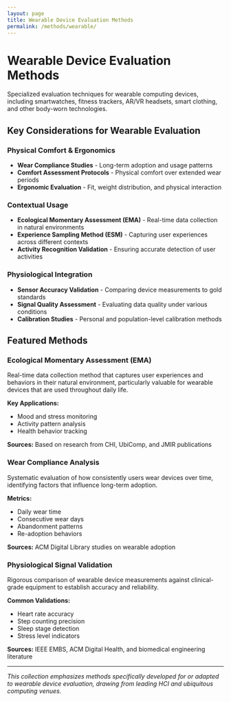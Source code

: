 ```yaml
---
layout: page
title: Wearable Device Evaluation Methods
permalink: /methods/wearable/
---
```


# Wearable Device Evaluation Methods

Specialized evaluation techniques for wearable computing devices, including smartwatches, fitness trackers, AR/VR headsets, smart clothing, and other body-worn technologies.

## Key Considerations for Wearable Evaluation

### Physical Comfort & Ergonomics
- **Wear Compliance Studies** - Long-term adoption and usage patterns
- **Comfort Assessment Protocols** - Physical comfort over extended wear periods
- **Ergonomic Evaluation** - Fit, weight distribution, and physical interaction

### Contextual Usage
- **Ecological Momentary Assessment (EMA)** - Real-time data collection in natural environments
- **Experience Sampling Method (ESM)** - Capturing user experiences across different contexts
- **Activity Recognition Validation** - Ensuring accurate detection of user activities

### Physiological Integration
- **Sensor Accuracy Validation** - Comparing device measurements to gold standards
- **Signal Quality Assessment** - Evaluating data quality under various conditions
- **Calibration Studies** - Personal and population-level calibration methods

## Featured Methods

### Ecological Momentary Assessment (EMA)
Real-time data collection method that captures user experiences and behaviors in their natural environment, particularly valuable for wearable devices that are used throughout daily life.

**Key Applications:**
- Mood and stress monitoring
- Activity pattern analysis
- Health behavior tracking

**Sources:** Based on research from CHI, UbiComp, and JMIR publications

### Wear Compliance Analysis
Systematic evaluation of how consistently users wear devices over time, identifying factors that influence long-term adoption.

**Metrics:**
- Daily wear time
- Consecutive wear days
- Abandonment patterns
- Re-adoption behaviors

**Sources:** ACM Digital Library studies on wearable adoption

### Physiological Signal Validation
Rigorous comparison of wearable device measurements against clinical-grade equipment to establish accuracy and reliability.

**Common Validations:**
- Heart rate accuracy
- Step counting precision
- Sleep stage detection
- Stress level indicators

**Sources:** IEEE EMBS, ACM Digital Health, and biomedical engineering literature

---

*This collection emphasizes methods specifically developed for or adapted to wearable device evaluation, drawing from leading HCI and ubiquitous computing venues.*